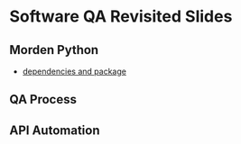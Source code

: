# Software QA Revisited Slides


## Morden Python
- [dependencies and package](content/slides/poetry-python/index.md)


## QA Process

## API Automation
